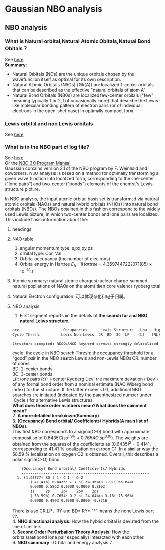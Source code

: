 # Gaussian NBO analysis

## NBO analysis

### What is Natural orbital,Natural Atomic Obitals,Natural Bond Obitals？

See [here](https://nbo6.chem.wisc.edu/webnbo_css.htm)  
**Summary**:  

* Natural Orbitals (NOs) are the unique orbitals chosen by the wavefunction itself as optimal for its own description.
* Natural Atomic Orbitals (NAOs) {Θk(A)} are localized 1-center orbitals that can be described as the effective "natural orbitals of atom A"  
* Natural Bond Orbitals (NBOs) are localized few-center orbitals ("few" meaning typically 1 or 2, but occasionally more) that describe the Lewis-like molecular bonding pattern of electron pairs (or of individual electrons in the open-shell case) in optimally compact form.  

### Lewis orbital and non Lewis orbitals

See [here](https://en.wikipedia.org/wiki/Natural_bond_orbital)  

### What is in the  NBO part of log file?

See [here](https://www.cup.uni-muenchen.de/ch/compchem/pop/nbo2.html)  
Or the [NBO 3.0 Program Manual](http://www.ccl.net/cca/software/MS-WIN95-NT/mopac6/nbo.htm)  
Gaussian contains version 3.1 of the NBO program by F. Weinhold and coworkers. NBO analysis is based on a method for optimally transforming a given wave function into localized form, corresponding to the one-center ("lone pairs") and two-center ("bonds") elements of the chemist's Lewis structure picture.  

In NBO analysis, the input atomic orbital basis set is transformed via natural atomic orbitals (NAOs) and natural hybrid orbitals (NHOs) into natural bond orbitals (NBOs). The NBOs obtained in this fashion correspond to the widely used Lewis picture, in which two-center bonds and lone pairs are localized.  
This include basic information about the:

1. headings
2. NAO table  
   1. angular momentum type: s,px,py,pz
   2. orbital type: Cor, Val  
   3. Orbital occupancy (the number of electrons)  
   4. Orbital energy in Hartree $E_h: 1 Hartree = 4.3597447222071(85)×10^{−18} J$
3. Atomic summary: natural atomic charges(nuclear charge-summed natural popilations of NAOs on the atom) then core valence rydberg total
4. Natural Electron configuration: 可以体现杂化和电子归属。
5. NBO analysis  
   1. First segment reports on the details of **the search for and NBO natural Leiws structure.**

   ```txt
   occ.                   Occupancies      Lewis Structure   Low   High
   Cycle Thresh.         Lewis Non-Lewis  CR  BD  3C  LP    (L)   (NL)   Dev
 
   Structure accepted: RESONANCE keyword permits strongly delocalized structure
   ```

    cycle: the cycle in NBO search
    Thresh: the occupancy threshold for a "good" pair in the NBO search
    Lewis and non-Lewis NBOs
    CR: number of cores  
    BD: 2-center bonds  
    3C: 3-center bonds  
    LP: lone pairs
    RY: 1-center Rydberg
    Dev: the maximum deviation ('Dev') of any formal bond order from a nominal estimate (NAO Wiberg bond index) for the structure. If the latter exceeds 0.1, additional NBO searches are initiated (indicated by the parenthesized number under 'Cycle') for alternative Lewis structures.  
    **What does those order numbers mean?What does the comment mean?**  
    2. **A more detailed breakdown(Summary)**  
    3. **(Occupancy)   Bond orbital/ Coefficients/ Hybrids(A main list of NBOs).**  
   This first NBO corresponds to a sigma(C-O) bond with approximate composition of $0.6435 C(sp^{1.91}) + 0.7654 O(sp^{3.16})$. The weights are obtained from the squares of the coefficients as $(0.6435)^2 = 0.4141$, corresponding to 41.41 % localization on carbon C1. In a similar way the 58.59 % localization on oxygen O2 is obtained. Overall, this describes a polar sigma(C-O) bond. 

    ```txt
        (Occupancy) Bond orbital/ Coefficients/ Hybrids
        ----------------------------------------------------------
      1. (1.99777) BD ( 1) C 1 - O 2
            ( 41.41%) 0.6435* C 1 s( 34.36%)p 1.91( 65.64%)
            0.0000 0.5862 0.0000 0.0000 0.8102
            1s     2s     2px    2py    2pz
            ( 58.59%) 0.7654* O 2 s( 24.04%)p 3.16( 75.96%)
            0.0000 0.4903 0.0000 0.0000 -0.8716
    ```  

    There is also CR,LP，RY and BD* RY* "*" means the none Lewis part ??.  
    4. **NHO directional analysis**: How the hybrid orbital is deviated from the line of centers  
    5. **Second Order Perturbation Theory Analysis**: How the orbitals(antibond lone pair especially) interacted with each other.  
    6. **NBO sunnmary**  : Orbital and energy analysis
    7. 

